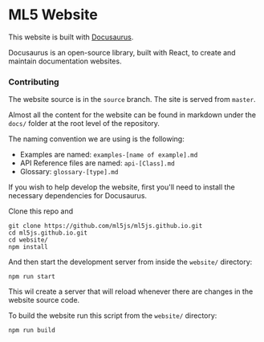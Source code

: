 # ML5 Website

This website is built with [Docusaurus](https://docusaurus.io/).

Docusaurus is an open-source library, built with React, to create and maintain documentation websites.

### Contributing

The website source is in the `source` branch. The site is served from `master`.

Almost all the content for the website can be found in markdown under the `docs/` folder at the root level of the repository. 

The naming convention we are using is the following:

* Examples are named: `examples-[name of example].md`
* API Reference files are named: `api-[Class].md`
* Glossary: `glossary-[type].md`

If you wish to help develop the website, first you'll need to install the necessary dependencies for Docusaurus.

Clone this repo and 
```
git clone https://github.com/ml5js/ml5js.github.io.git
cd ml5js.github.io.git
cd website/
npm install
```

And then start the development server from inside the `website/` directory:

```
npm run start
```

This wil create a server that will reload whenever there are changes in the website source code.

To build the website run this script from the `website/` directory:

```bash
npm run build
```
